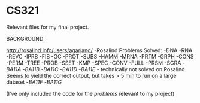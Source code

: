 # CS321
Relevant files for my final project.

BACKGROUND:

http://rosalind.info/users/agarland/
-Rosalind Problems Solved:
  -DNA
  -RNA
  -REVC
  -IPRB
  -FIB
  -GC
  -PROT
  -SUBS
  -HAMM
  -MRNA
  -PRTM
  -GRPH
  -CONS
  -PERM
  -TREE
  -PROB
  -SSET
  -KMP
  -SPEC
  -CONV
  -FULL
  -PRSM
  -SGRA
  -*BA11A*
  -*BA11B*
  -*BA11C*
  -*BA11D*
  -*BA11E* - technically not solved on Rosalind. Seems to yield the correct output, but takes > 5 min to run on a large dataset
  -*BA11F*
  -*BA11G*
  
 (I've only included the code for the *problems* relevant to my project)
